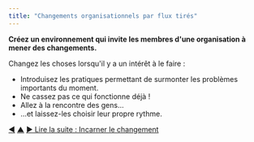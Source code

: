 ```yaml
---
title: "Changements organisationnels par flux tirés"
---
```



<strong>Créez un environnement qui invite les membres d'une organisation à mener des changements.</strong>

Changez les choses lorsqu'il y a un intérêt à le faire :

- Introduisez les pratiques permettant de surmonter les problèmes importants du moment.
- Ne cassez pas ce qui fonctionne déjà !
- Allez à la rencontre des gens…
- …et laissez-les choisir leur propre rythme.

<div class="bottom-nav">
<a href="adapt-patterns-to-context.html" title="Retour à : Adapter les pratiques au contexte">◀</a> <a href="bringing-in-s3.html" title="Remonter: Intégrer la S3">▲</a> <a href="be-the-change.html" title="">▶ Lire la suite : Incarner le changement</a>
</div>


<script type="text/javascript">
Mousetrap.bind('g n', function() {
    window.location.href = 'be-the-change.html';
    return false;
});
</script>

